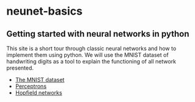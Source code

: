 # neunet-basics
## Getting started with neural networks in python

This site is a short tour through classic neural networks and how to implement them using python. We will use the MNIST dataset of handwriting digits as a tool to explain the functioning of all network presented.

* [The MNIST dataset](http://nbviewer.ipython.org/github/francesco-mannella/neunet-basics/blob/master/course/mnist.ipynb)
* [Perceptrons](http://nbviewer.ipython.org/github/francesco-mannella/neunet-basics/blob/master/course/perceptron.ipynb)
* [Hopfield networks](http://nbviewer.ipython.org/github/francesco-mannella/neunet-basics/blob/master/course/hopfield.ipynb)
